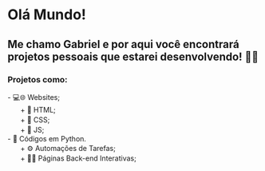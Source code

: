 <h1>Olá Mundo!</h1>
<h2>Me chamo Gabriel e por aqui você encontrará projetos pessoais que estarei desenvolvendo! ​​​🧑‍💻​</h2>
<h3>Projetos como:</h3>
- 💻​🌐​ Websites; <br>
ㅤㅤ+ 📄​​ HTML; <br>
ㅤㅤ+ 🎨​​ CSS; <br>
ㅤㅤ+ 📜​​​ JS; <br>
- 🐍​ Códigos em Python. <br>
ㅤㅤ+ ⚙️​​ Automações de Tarefas; <br>
ㅤㅤ+ ​👨‍💻 Páginas Back-end Interativas; <br>
